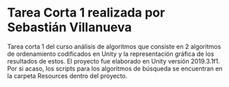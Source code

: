 # Tarea Corta 1 realizada por Sebastián Villanueva
Tarea corta 1 del curso análisis de algoritmos que consiste en 2 algoritmos de ordenamiento codificados en Unity y la representación gráfica de los resultados de estos. El proyecto fue elaborado en Unity versión 2019.3.1f1. Por si acaso, los scripts para los algoritmos de búsqueda se encuentran en la carpeta Resources dentro del proyecto.
